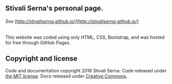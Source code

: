 ## Stivali Serna's personal page.

###### See [http://stivaliserna.github.io/](http://stivaliserna.github.io/)

This website was coded using only HTML, CSS, Bootstrap, 
and was hosted for free through GitHub Pages. 

## Copyright and license

Code and documentation copyright 2016 Stívali Serna. Code released under [the MIT license](http://choosealicense.com/licenses/mit/). Docs released under [Creative Commons](http://creativecommons.org/licenses/by-nc-sa/4.0/).
